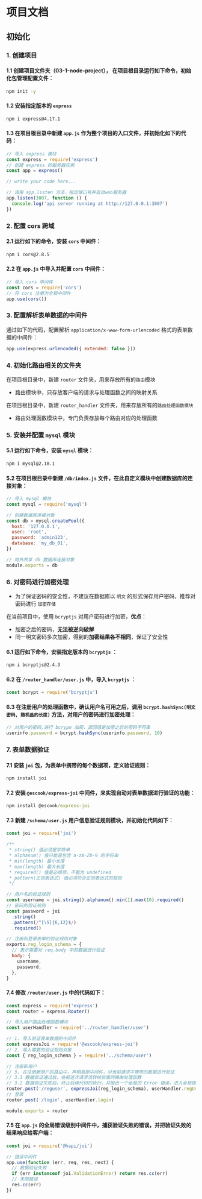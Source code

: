 # 项目文档

## 初始化

### 1. 创建项目

#### 1.1 创建项目文件夹（03-1-node-project）， 在项目根目录运行如下命令，初始化包管理配置文件：
```cmd
npm init -y
```

#### 1.2 安装指定版本的 `express`
```cmd
npm i express@4.17.1
```

#### 1.3 在项目根目录中新建 `app.js` 作为整个项目的入口文件，并初始化如下的代码：
```javascript
// 导入 express 模块
const express = require('express')
// 创建 express 的服务器实例
const app = express()

// write your code here...

// 调用 app.listen 方法，指定端口号并启动web服务器
app.listen(3007, function () {
  console.log('api server running at http://127.0.0.1:3007')
})

```

### 2. 配置 cors 跨域

#### 2.1 运行如下的命令，安装 `cors` 中间件：
```cmd
npm i cors@2.8.5
```

#### 2.2 在 `app.js` 中导入并配置 `cors` 中间件：
```javascript
// 导入 cors 中间件
const cors = require('cors')
// 将 cors 注册为全局中间件
app.use(cors())
```

### 3. 配置解析表单数据的中间件
通过如下的代码，配置解析 `application/x-www-form-urlencoded` 格式的表单数据的中间件：
```javascript
app.use(express.urlencoded({ extended: false }))
```

### 4. 初始化路由相关的文件夹
在项目根目录中，新建 `router` 文件夹，用来存放所有的`路由`模块
- 路由模块中，只存放客户端的请求与处理函数之间的映射关系

在项目根目录中，新建 `router_handler` 文件夹，用来存放所有的`路由处理函数模块`
- 路由处理函数模块中，专门负责存放每个路由对应的处理函数

### 5. 安装并配置 `mysql` 模块

#### 5.1 运行如下命令，安装 `mysql` 模块：
```cmd
npm i mysql@2.18.1
```

#### 5.2 在项目根目录中新建 `/db/index.js` 文件，在此自定义模块中创建数据库的连接对象：
```javascript
// 导入 mysql 模块
const mysql = require('mysql')

// 创建数据库连接对象
const db = mysql.createPool({
  host: '127.0.0.1',
  user: 'root',
  password: 'admin123',
  database: 'my_db_01',
})

// 向外共享 db 数据库连接对象
module.exports = db
```

### 6. 对密码进行加密处理
- 为了保证密码的安全性，不建议在数据库以 `明文` 的形式保存用户密码，推荐对密码进行 `加密存储`

在当前项目中，使用 `bcryptjs` 对用户密码进行加密，**优点**：
- 加密之后的密码，**无法被逆向破解**
- 同一明文密码多次加密，得到的**加密结果各不相同**，保证了安全性

#### 6.1 运行如下命令，安装指定版本的 `bcryptjs` ：
```cmd
npm i bcryptjs@2.4.3
```

#### 6.2 在 `/router_handler/user.js` 中，导入 `bcryptjs` ：
```javascript
const bcrypt = require('bcryptjs')
```

#### 6.3 在注册用户的处理函数中，确认用户名可用之后，调用 `bcrypt.hashSync(明文密码, 随机盐的长度)` 方法，对用户的密码进行加密处理：
```javascript
// 对用户的密码,进行 bcrype 加密，返回值是加密之后的密码字符串
userinfo.password = bcrypt.hashSync(userinfo.password, 10)
```

### 7. 表单数据验证

#### 7.1 安装 `joi` 包，为表单中携带的每个数据项，定义验证规则：
```cmd
npm install joi
```

#### 7.2 安装 `@escook/express-joi` 中间件，来实现自动对表单数据进行验证的功能：
```cmd
npm install @escook/express-joi
```

#### 7.3 新建 `/schema/user.js` 用户信息验证规则模块，并初始化代码如下：
```javascript
const joi = require('joi')

/**
 * string() 值必须是字符串
 * alphanum() 值只能是包含 a-zA-Z0-9 的字符串
 * min(length) 最小长度
 * max(length) 最大长度
 * required() 值是必填项，不能为 undefined
 * pattern(正则表达式) 值必须符合正则表达式的规则
 */

// 用户名的验证规则
const username = joi.string().alphanum().min(1).max(10).required()
// 密码的验证规则
const password = joi
  .string()
  .pattern(/^[\S]{6,12}$/)
  .required()

// 注册和登录表单的验证规则对象
exports.reg_login_schema = {
  // 表示需要对 req.body 中的数据进行验证
  body: {
    username,
    password,
  },
}
```

#### 7.4 修改 `/router/user.js` 中的代码如下：
```javascript
const express = require('express')
const router = express.Router()

// 导入用户路由处理函数模块
const userHandler = require('../router_handler/user')

// 1. 导入验证表单数据的中间件
const expressJoi = require('@escook/express-joi')
// 2. 导入需要的验证规则对象
const { reg_login_schema } = require('../schema/user')

// 注册新用户
// 3. 在注册新用户的路由中，声明局部中间件，对当前请求中携带的数据进行验证
// 3.1 数据验证通过后，会把这次请求流转给后面的路由处理函数
// 3.2 数据验证失败后，终止后续代码的执行，并抛出一个全局的 Error 错误，进入全局错误级别中间件中进行处理
router.post('/reguser', expressJoi(reg_login_schema), userHandler.regUser)
// 登录
router.post('/login', userHandler.login)

module.exports = router
```

#### 7.5 在 `app.js` 的全局错误级别中间件中，捕获验证失败的错误，并把验证失败的结果响应给客户端：
```javascript
const joi = require('@hapi/joi')

// 错误中间件
app.use(function (err, req, res, next) {
  // 数据验证失败
  if (err instanceof joi.ValidationError) return res.cc(err)
  // 未知错误
  res.cc(err)
})
```


